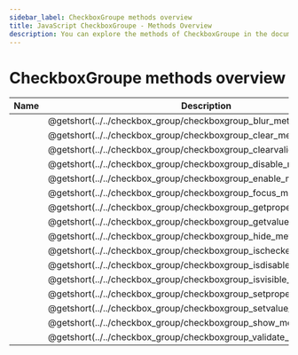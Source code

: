 ```yaml
---
sidebar_label: CheckboxGroupe methods overview
title: JavaScript CheckboxGroupe - Methods Overview 
description: You can explore the methods of CheckboxGroupe in the documentation of the DHTMLX JavaScript UI library. Browse developer guides and API reference, try out code examples and live demos, and download a free 30-day evaluation version of DHTMLX Suite 7.
---
```


# CheckboxGroupe methods overview

| Name                                                              | Description                                                              |
| ---------------------------------------------------------------- | ----------------------------------------------------------------------- |
| [](../../checkbox_group/checkboxgroup_blur_method.md)          | @getshort(../../checkbox_group/checkboxgroup_blur_method.md)          |
| [](../../checkbox_group/checkboxgroup_clear_method.md)         | @getshort(../../checkbox_group/checkboxgroup_clear_method.md)         |
| [](../../checkbox_group/checkboxgroup_clearvalidate_method.md) | @getshort(../../checkbox_group/checkboxgroup_clearvalidate_method.md) |
| [](../../checkbox_group/checkboxgroup_disable_method.md)       | @getshort(../../checkbox_group/checkboxgroup_disable_method.md)       |
| [](../../checkbox_group/checkboxgroup_enable_method.md)        | @getshort(../../checkbox_group/checkboxgroup_enable_method.md)        |
| [](../../checkbox_group/checkboxgroup_focus_method.md)         | @getshort(../../checkbox_group/checkboxgroup_focus_method.md)         |
| [](../../checkbox_group/checkboxgroup_getproperties_method.md) | @getshort(../../checkbox_group/checkboxgroup_getproperties_method.md) |
| [](../../checkbox_group/checkboxgroup_getvalue_method.md)      | @getshort(../../checkbox_group/checkboxgroup_getvalue_method.md)      |
| [](../../checkbox_group/checkboxgroup_hide_method.md)          | @getshort(../../checkbox_group/checkboxgroup_hide_method.md)          |
| [](../../checkbox_group/checkboxgroup_ischecked_method.md)     | @getshort(../../checkbox_group/checkboxgroup_ischecked_method.md)     |
| [](../../checkbox_group/checkboxgroup_isdisabled_method.md)    | @getshort(../../checkbox_group/checkboxgroup_isdisabled_method.md)    |
| [](../../checkbox_group/checkboxgroup_isvisible_method.md)     | @getshort(../../checkbox_group/checkboxgroup_isvisible_method.md)     |
| [](../../checkbox_group/checkboxgroup_setproperties_method.md) | @getshort(../../checkbox_group/checkboxgroup_setproperties_method.md) |
| [](../../checkbox_group/checkboxgroup_setvalue_method.md)      | @getshort(../../checkbox_group/checkboxgroup_setvalue_method.md)      |
| [](../../checkbox_group/checkboxgroup_show_method.md)          | @getshort(../../checkbox_group/checkboxgroup_show_method.md)          |
| [](../../checkbox_group/checkboxgroup_validate_method.md)      | @getshort(../../checkbox_group/checkboxgroup_validate_method.md)      |